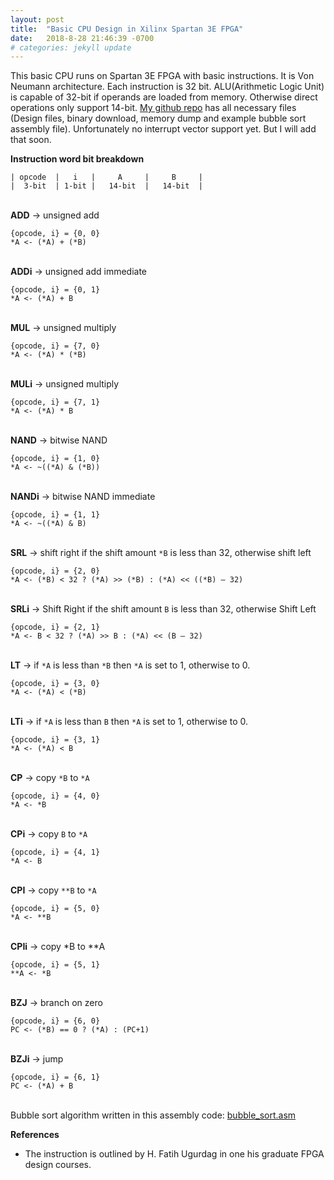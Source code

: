```yaml
---
layout: post
title:  "Basic CPU Design in Xilinx Spartan 3E FPGA"
date:   2018-8-28 21:46:39 -0700
# categories: jekyll update
---
```

This basic CPU runs on Spartan 3E FPGA with basic instructions. It is Von Neumann architecture. Each instruction is 32 bit. ALU(Arithmetic Logic Unit) is capable of 32-bit if operands are loaded from memory. Otherwise direct operations only support 14-bit. [My github repo](https://github.com/hasanunlu/simple_cpu) has all necessary files (Design files, binary download, memory dump and example bubble sort assembly file). Unfortunately no interrupt vector support yet. But I will add that soon.

**Instruction word bit breakdown**
```
| opcode  |   i   |     A     |     B     |
|  3-bit  | 1-bit |   14-bit  |   14-bit  |
```
\
**ADD** -> unsigned add
```
{opcode, i} = {0, 0}
*A <- (*A) + (*B)
```
\
**ADDi** -> unsigned add immediate
```
{opcode, i} = {0, 1}
*A <- (*A) + B
```
\
**MUL** -> unsigned multiply
```
{opcode, i} = {7, 0}
*A <- (*A) * (*B)
```
\
**MULi** -> unsigned multiply
```
{opcode, i} = {7, 1}
*A <- (*A) * B
```
\
**NAND** -> bitwise NAND
```
{opcode, i} = {1, 0}
*A <- ~((*A) & (*B))
```
\
**NANDi** -> bitwise NAND immediate
```
{opcode, i} = {1, 1}
*A <- ~((*A) & B)
```
\
**SRL** -> shift right if the shift amount `*B` is less than 32, otherwise shift left
```
{opcode, i} = {2, 0}
*A <- (*B) < 32 ? (*A) >> (*B) : (*A) << ((*B) – 32)
```
\
**SRLi** -> Shift Right if the shift amount `B` is less than 32, otherwise Shift Left
```
{opcode, i} = {2, 1}
*A <- B < 32 ? (*A) >> B : (*A) << (B – 32)
```
\
**LT** -> if `*A` is less than `*B` then `*A` is set to 1, otherwise to 0.
```
{opcode, i} = {3, 0}
*A <- (*A) < (*B)
```
\
**LTi** -> if `*A` is less than `B` then `*A` is set to 1, otherwise to 0.
```
{opcode, i} = {3, 1}
*A <- (*A) < B
```
\
**CP** -> copy `*B` to `*A`
```
{opcode, i} = {4, 0}
*A <- *B
```
\
**CPi** -> copy `B` to `*A`
```
{opcode, i} = {4, 1}
*A <- B
```
\
**CPI** -> copy `**B` to `*A`
```
{opcode, i} = {5, 0}
*A <- **B
```
\
**CPIi** -> copy *B to **A
```
{opcode, i} = {5, 1}
**A <- *B
```
\
**BZJ** -> branch on zero
```
{opcode, i} = {6, 0}
PC <- (*B) == 0 ? (*A) : (PC+1)
```
\
**BZJi** -> jump
```
{opcode, i} = {6, 1}
PC <- (*A) + B
```
\
Bubble sort algorithm written in this assembly code: [bubble_sort.asm](https://raw.githubusercontent.com/hasanunlu/simple_cpu/master/bubble_sort.simplecpuasm.txt)

**References**
* The instruction is outlined by H. Fatih Ugurdag in one his graduate FPGA design courses.